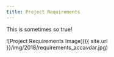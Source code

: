 ```yaml
---
title: Project Requirements
---
```


This is sometimes so true!

![Project Requirements Image]({{ site.url }}/img/2018/requirements_accavdar.jpg)

